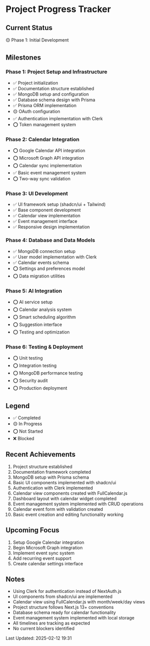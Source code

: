# Project Progress Tracker

## Current Status

🟡 Phase 1: Initial Development

## Milestones

### Phase 1: Project Setup and Infrastructure

- ✅ Project initialization
- ✅ Documentation structure established
- ✅ MongoDB setup and configuration
- ✅ Database schema design with Prisma
- ✅ Prisma ORM implementation
- 🟡 OAuth configuration
- ✅ Authentication implementation with Clerk
- ⭕ Token management system

### Phase 2: Calendar Integration

- ⭕ Google Calendar API integration
- ⭕ Microsoft Graph API integration
- ⭕ Calendar sync implementation
- ✅ Basic event management system
- ⭕ Two-way sync validation

### Phase 3: UI Development

- ✅ UI framework setup (shadcn/ui + Tailwind)
- ✅ Base component development
- ✅ Calendar view implementation
- ✅ Event management interface
- ✅ Responsive design implementation

### Phase 4: Database and Data Models

- ✅ MongoDB connection setup
- ✅ User model implementation with Clerk
- ✅ Calendar events schema
- ⭕ Settings and preferences model
- ⭕ Data migration utilities

### Phase 5: AI Integration

- ⭕ AI service setup
- ⭕ Calendar analysis system
- ⭕ Smart scheduling algorithm
- ⭕ Suggestion interface
- ⭕ Testing and optimization

### Phase 6: Testing & Deployment

- ⭕ Unit testing
- ⭕ Integration testing
- ⭕ MongoDB performance testing
- ⭕ Security audit
- ⭕ Production deployment

## Legend

- ✅ Completed
- 🟡 In Progress
- ⭕ Not Started
- ❌ Blocked

## Recent Achievements

1. Project structure established
2. Documentation framework completed
3. MongoDB setup with Prisma schema
4. Basic UI components implemented with shadcn/ui
5. Authentication with Clerk implemented
6. Calendar view components created with FullCalendar.js
7. Dashboard layout with calendar widget completed
8. Event management system implemented with CRUD operations
9. Calendar event form with validation created
10. Basic event creation and editing functionality working

## Upcoming Focus

1. Setup Google Calendar integration
2. Begin Microsoft Graph integration
3. Implement event sync system
4. Add recurring event support
5. Create calendar settings interface

## Notes

- Using Clerk for authentication instead of NextAuth.js
- UI components from shadcn/ui are implemented
- Calendar view using FullCalendar.js with month/week/day views
- Project structure follows Next.js 13+ conventions
- Database schema ready for calendar functionality
- Event management system implemented with local storage
- All timelines are tracking as expected
- No current blockers identified

Last Updated: 2025-02-12 19:31
